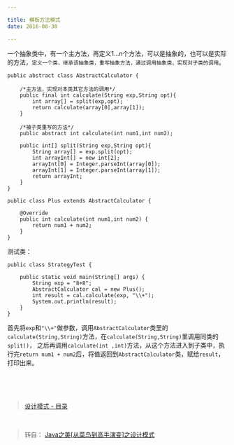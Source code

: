 ```yaml
---

title: 模板方法模式
date: 2016-08-30

---
```


一个抽象类中，有一个主方法，再定义1...n个方法，可以是抽象的，也可以是实际的方法，`定义一个类，继承该抽象类，重写抽象方法，通过调用抽象类，实现对子类的调用`。

<!--more-->

```
public abstract class AbstractCalculator {  
      
    /*主方法，实现对本类其它方法的调用*/  
    public final int calculate(String exp,String opt){  
        int array[] = split(exp,opt);  
        return calculate(array[0],array[1]);  
    }  
      
    /*被子类重写的方法*/  
    public abstract int calculate(int num1,int num2);  
      
    public int[] split(String exp,String opt){  
        String array[] = exp.split(opt);  
        int arrayInt[] = new int[2];  
        arrayInt[0] = Integer.parseInt(array[0]);  
        arrayInt[1] = Integer.parseInt(array[1]);  
        return arrayInt;  
    }  
}  
```

```
public class Plus extends AbstractCalculator {  
  
    @Override  
    public int calculate(int num1,int num2) {  
        return num1 + num2;  
    }  
}  
```

测试类：

```
public class StrategyTest {  
  
    public static void main(String[] args) {  
        String exp = "8+8";  
        AbstractCalculator cal = new Plus();  
        int result = cal.calculate(exp, "\\+");  
        System.out.println(result);  
    }  
}  
```

首先将`exp`和`"\\+"`做参数，调用`AbstractCalculator`类里的`calculate(String,String)`方法，在`calculate(String,String)`里调用同类的`split()`，
之后再调用`calculate(int ,int)`方法，从这个方法进入到子类中，执行完`return num1 + num2`后，将值返回到`AbstractCalculator`类，赋给`result`，打印出来。


<br>
<br>
<br>




> [设计模式 - 目录](/post/2016-08-24-design-pattern.html)

<br>

> 转自： [Java之美[从菜鸟到高手演变]之设计模式](http://blog.csdn.net/zhangerqing/article/details/8243942) 